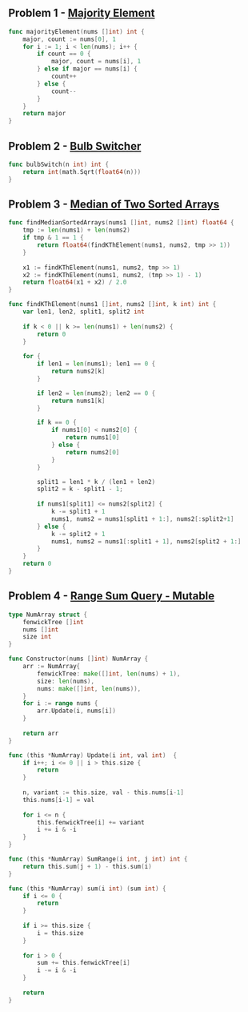## Problem 1 - [Majority Element](https://leetcode.com/problems/majority-element/description/)

```go
func majorityElement(nums []int) int {
    major, count := nums[0], 1
    for i := 1; i < len(nums); i++ {
        if count == 0 {
            major, count = nums[i], 1
        } else if major == nums[i] {
            count++
        } else {
            count--
        }
    }
    return major
}
```

## Problem 2 - [Bulb Switcher](https://leetcode.com/problems/bulb-switcher/description/)

```go
func bulbSwitch(n int) int {
    return int(math.Sqrt(float64(n)))
}
```

## Problem 3 - [Median of Two Sorted Arrays](https://leetcode.com/problems/median-of-two-sorted-arrays/description/)

```go
func findMedianSortedArrays(nums1 []int, nums2 []int) float64 {
    tmp := len(nums1) + len(nums2)
    if tmp & 1 == 1 {
        return float64(findKThElement(nums1, nums2, tmp >> 1))        
    } 
    
    x1 := findKThElement(nums1, nums2, tmp >> 1)
    x2 := findKThElement(nums1, nums2, (tmp >> 1) - 1)
    return float64(x1 + x2) / 2.0
}

func findKThElement(nums1 []int, nums2 []int, k int) int {
    var len1, len2, split1, split2 int
    
    if k < 0 || k >= len(nums1) + len(nums2) {
        return 0
    }
    
    for {
        if len1 = len(nums1); len1 == 0 {
            return nums2[k]
        }

        if len2 = len(nums2); len2 == 0 {
            return nums1[k]
        }

        if k == 0 {
            if nums1[0] < nums2[0] {
                return nums1[0]
            } else {
                return nums2[0]
            }
        }

        split1 = len1 * k / (len1 + len2)
        split2 = k - split1 - 1;
   
        if nums1[split1] <= nums2[split2] {
            k -= split1 + 1
            nums1, nums2 = nums1[split1 + 1:], nums2[:split2+1]
        } else {
            k -= split2 + 1
            nums1, nums2 = nums1[:split1 + 1], nums2[split2 + 1:]
        }
    }
    return 0
}
```

## Problem 4 - [Range Sum Query - Mutable](https://leetcode.com/problems/range-sum-query-mutable/description/)

```go
type NumArray struct {
    fenwickTree []int
    nums []int
    size int
}

func Constructor(nums []int) NumArray {
    arr := NumArray{
        fenwickTree: make([]int, len(nums) + 1),
        size: len(nums),
        nums: make([]int, len(nums)),
    }
    for i := range nums {
        arr.Update(i, nums[i])
    }
    
    return arr
}

func (this *NumArray) Update(i int, val int)  {
    if i++; i <= 0 || i > this.size {
        return
    }
    
    n, variant := this.size, val - this.nums[i-1]
    this.nums[i-1] = val
    
    for i <= n {
        this.fenwickTree[i] += variant
        i += i & -i
    }
}

func (this *NumArray) SumRange(i int, j int) int {
    return this.sum(j + 1) - this.sum(i)
}

func (this *NumArray) sum(i int) (sum int) {
    if i <= 0 {
        return
    }
    
    if i >= this.size {
        i = this.size
    }
    
    for i > 0 {
        sum += this.fenwickTree[i]
        i -= i & -i
    }
    
    return
}
```